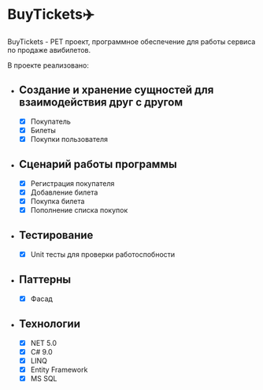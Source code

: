 # BuyTickets✈️
BuyTickets - PET проект, программное обеспечение для работы сервиса по продаже авибилетов.

В проекте реализовано:

-  ## Создание и хранение сущностей для взаимодействия друг с другом
    - [X] Покупатель
    - [X] Билеты
    - [X] Покупки пользователя
          
-  ## Сценарий работы программы
    - [X] Регистрация покупателя
    - [X] Добавление билета
    - [X] Покупка билета
    - [X] Пополнение списка покупок

 -  ## Тестирование
    - [X] Unit тесты для проверки работоспобности
          
-  ## Паттерны
    - [X] Фасад

 - ## Технологии
    - [X] NET 5.0
    - [X] C# 9.0
    - [X] LINQ
    - [X] Entity Framework
    - [X] MS SQL

